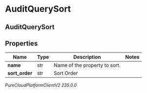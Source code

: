 # AuditQuerySort

## AuditQuerySort

## Properties

|Name | Type | Description | Notes|
|------------ | ------------- | ------------- | -------------|
| **name** | str | Name of the property to sort. | |
| **sort_order** | str | Sort Order | |



_PureCloudPlatformClientV2 235.0.0_
